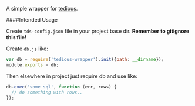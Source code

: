 A simple wrapper for [tedious](https://github.com/pekim/tedious).

####Intended Usage

Create `tds-config.json` file in your project base dir. **Remember to gitignore this file!**

Create `db.js` like:

```Javascript
var db = require('tedious-wrapper').init({path: __dirname});
module.exports = db;
```

Then elsewhere in project just require db and use like:

```Javascript
db.exec('some sql', function (err, rows) {
  // do something with rows..
});
```
